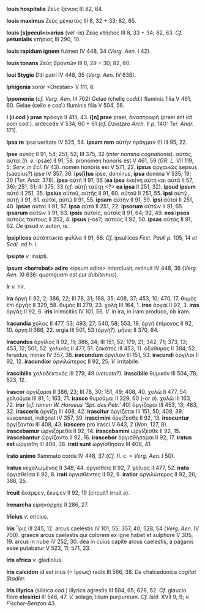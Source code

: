 **Iouis hospitalis** Ζεὺς ξένιος III 82, 64.

**Iouis maximus** Ζεὺς μέγιστος III 8, 32 + 33; 82, 65.

**Iouis [s]pecul\<i\>arius** (*vel* -is) Ζεὺς κτήσιος III 8, 33 + 34;
82, 63. *Cf.* **petunialis** κτήσιος III 290, 10.

**Iouis rapidum ignem** fulmen IV 448, 34 (*Verg. Aen.* I 42).

**Iouis tonans** Ζεὺς βροντῶν III 8, 29 + 30; 82, 60.

**Ioui Stygio** Diti patri IV 448, 35 (*Verg. Aen.* IV 638).

**Iphigenia** soror \<Orestae\> V 111, 6.

**Ippomenia** (*cf. Verg. Aen.* III 702) Gelae (chellę *codd.*) fluminis
filia V 461, 60. Gelae (cello e *cod.*) fluminis filia V 504, 56.

**I (ii *cod.*) prae** πρόαγε II 415, 43. **i[n] prae** praei,
ἀναστροφή (praei ant ict poin *cod.*). antecede V 534, 60 + 61 (*cf.
Dziatzko Arch.* II *p.* 140: *Ter. Andr.* 171).

**Ipsa re** ipsa ueritate IV 525, 54. **ipsam rem** αὐτήν πρᾶγμαν (!)
III 95, 22.

**Ipse** αὐτός II 91, 54; 251, 52; III 375, 32 (*inter nomina
cognationis*). αὐ­τός, αὐταί (*h. e.* ipsae) II 91, 58. pronomen honoris
est V 461, 59 (*GR. L.* VII 119, 5; *Serv. in Ecl.* IV 43). nomen
honoris est V 571, 22. **ipsus** ἀρχαικῶς sepsus (saepius?) ipse IV 357,
36. **ips[i]us** ipse, dominus, **ipsa** domina V 535, 19; 20 (*Ter.*
*Andr.* 378). **ipsa** αὐτή II 91, 56 (**ea ipsa** ἐκείνη αὐτή και αὐτά
II 57, 36); 251, 31; III 375, 33 (*cf.* αὐτῇ ταύτῃ \<?\> **ea ipsa** II
251, 32). **ipsud ipsum** αὐτό II 251, 35. **ipsius** αὐτοῦ, αὐτῆς II
91, 60. αὐτοῦ II 251, 55. **ipsi** αὐτῷ, αὐτῇ II 91, 61. αὐτοί, αὐτῷ II
91, 55. **ipsam** αὐτήν II 91, 59. **ipsi** αὐτοί II 251, 40. **ipsae**
αὐταί II 91, 57. **ipsa** αὐτά II 251, 22. **ipsorum** αὐτῶν II 91, 65.
**ipsarum** αὐτῶν II 91, 63. **ipsis** αὐτοῖς, αὐταῖς II 91, 64; 92, 49.
**eos ipsos** αὐτοὺς τούτους II 252, 4. **ipsus** (-os?) αὐτούς II 92,
50. **ipsas** αὐτάς II 91, 62. *De* ipsud *v.* auton, is.

**Ipsiplices** αὐτόπτυκτα φύλλα II 91, 66. *Cf.* ipsullices *Fest. Pauli
p.* 105, 14 *et Scal. ad h. l.*

**Ipsipte** *v.* insipti.

**Ipsum \<horrebat\> adire** \<ipsum adire\> interclusit, retinuit IV
448, 36 (*Verg. Aen.* XI 636: *quamquam est cur dubitemus*).

**Ir** *v.* hir.

**Ira** ὀργή II 92, 2; 386, 22; III 78, 31; 168, 35; 408, 37; 453, 10;
470, 17. θυμὸς ἐπὶ ὀργῆς II 329, 58. θυμός III 279, 23. χολή III 164, 1.
**irae** ὀργαί II 92, 3. **iras** ὀργάς II 92, 6. **iris** ini­micitiis
IV 101, 56. *V.* in ira, in iram produco, ob iram.

**Iracundia** χόλος II 477, 53; 493, 27; 540, 58; 553, 19. ὀργή ἐπίμονος
II 92, 10. ὀργή II 386, 22. orgia III 501, 53 (ὀργή?). μῆνις II 370, 64.

**Iracundus** ὀργίλος II 92, 11; 386, 24; III 151, 52; 179, 21; 342, 71;
373, 13; 453, 12; 501, 52. χολικός II 477, 51. ζάκοτος III 453, 11.
ὀξύθυμος II 384, 52. feruidus, minax IV 357, 38. **iracundum** ὀργίλον
III 151, 53. **iracundi** ὀργίλοι II 92, 12. **iracundior** ὀργιλώτερος
II 92, 25. *V.* irritabile.

**Irascibilis** χολοδεκτικός III 279, 49 (*vetusta*?). **irascibile**
θυμικόν III 504, 78; 523, 12.

**Irascor** ὀργίζομαι II 386, 23; III 78, 30; 151, 49; 408, 40. χολῶ II
477, 54. χολοῦμαι III 81, 1; 163, 71. **irasco** θυμοῦμαι II 329, 60
(-or *a*). χολῶ III 163, 72. **iror** (*cf. tamen W. Horaeus 'Spr. des
Petr.'* 40) ὀργίζομαι III 453, 13; 483, 32. **irasceris** ὀργίζῃ III
408, 42. **irascitur** ὀργίζεται III 151, 50; 408, 39. suscenset,
indignat IV 357, 39. **irascimini** ὀργίζεσθε II 92, 13. **irascuntur**
ὀργίζονται III 408, 43. **irascere** pro irasci V 643, 2 (*Non.* 127,
8). **irascebamur** ὠργιζόμεθα II 92, 14. **irascebamini** ὠργίζεσθε II
92, 15. **irascebantur** ὠργίζοντο II 92, 16. **irascebor** ὀργισθήσομαι
II 92, 17. **iratus est** ὠργίσθη III 408, 38. **irati sunt** ὠργίσθησαν
III 408, 41.

**Irato animo** flammato corde IV 448, 37 (*Cf.* fl. c. = *Verg. Aen.*
I 50).

**Iratus** κεχολωμένος II 348, 44. ὀργισθείς II 92, 7. χόλιος II 477,
52. **irata** ὀργισθεῖσα II 92, 8. **irati** ὀργισθέντες II 92, 9.
**iratior** ὀργιλώτερος II 92, 26; 386, 25.

**Ircuit** ἔκαμψεν, ἔκυψεν II 92, 19 (circuit? irruit *e*).

**Irenarcha** εἰρηνάρχης II 286, 27.

**Iricius** *v.* ericius.

**Iris** Ἶρις III 245, 12. arcus caelestis IV 101, 55; 357, 40; 528, 54
(*Verg. Aen.* IV 700). graece arcus caelestis qui colorem ex igne
habet et sulphore V 305, 19. arcus in nube IV 252, 30. dea in cuius
capite arcus caelestis, a paganis esse putabatur V 523, 11; 571, 23.

**Iris africa** *v.* gladiolus.

**Iris calcidon** id est irius (= ἴρεως) radix III 566, 38. *De*
chalcedonica *cogitat Stadler.*

**Iris illyrica** (silirica *cod.*) illyrica agrestis III 594, 65; 628,
52. *Cf.* glaucio flore **elesirici** III 546, 47. *V.* solago, lilium
purpureum. *Cf. Isid.* XVII 9, 9; *v. Fischer-Benzon* 43.

